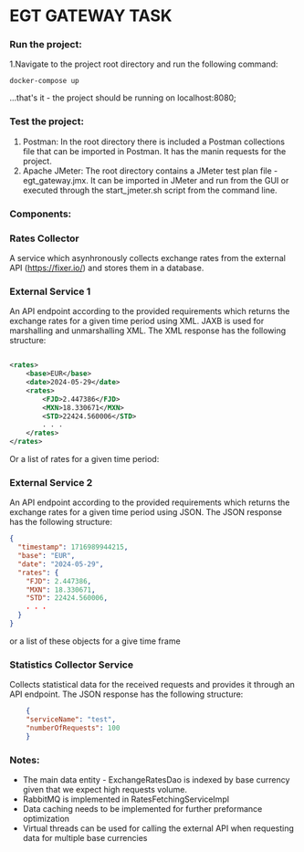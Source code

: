 # EGT GATEWAY TASK

### Run the project:
1.Navigate to the project root directory and run the following command:
```shell
docker-compose up
```
...that's it - the project should be running on localhost:8080;

### Test the project:
1. Postman: In the root directory there is included a Postman collections file that can be imported in Postman.
It has the manin requests for the project.
2. Apache JMeter: The root directory contains a JMeter test plan file - egt_gateway.jmx.
It can be imported in JMeter and run from the GUI or executed through the start_jmeter.sh script from the command line.

### Components:

### Rates Collector

A service which asynhronously collects exchange rates from the external API (https://fixer.io/) and stores them in a
database.

### External Service 1

An API endpoint according to the provided requirements which returns the exchange rates for a given time period using
XML.
JAXB is used for marshalling and unmarshalling XML.
The XML response has the following structure:

```xml

<rates>
    <base>EUR</base>
    <date>2024-05-29</date>
    <rates>
        <FJD>2.447386</FJD>
        <MXN>18.330671</MXN>
        <STD>22424.560006</STD>
        . . .
    </rates>
</rates>        
``` 
Or a list of rates for a given time period:


### External Service 2

An API endpoint according to the provided requirements which returns the exchange rates for a given time period using
JSON.
The JSON response has the following structure:

```json
{
  "timestamp": 1716989944215,
  "base": "EUR",
  "date": "2024-05-29",
  "rates": {
    "FJD": 2.447386,
    "MXN": 18.330671,
    "STD": 22424.560006,
    . . .
  }
}
```
or a list of these objects for a give time frame

### Statistics Collector Service

Collects statistical data for the received requests and provides it through an API endpoint.
The JSON response has the following structure:

```json
    {
    "serviceName": "test",
    "numberOfRequests": 100
    }
```

### Notes: 
* The main data entity - ExchangeRatesDao is indexed by base currency given that we expect high requests volume. 
* RabbitMQ is implemented in RatesFetchingServiceImpl
* Data caching needs to be implemented for further preformance optimization
* Virtual threads can be used for calling the external API when requesting data for multiple base currencies